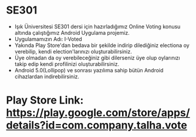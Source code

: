 # SE301
- Işık Üniversitesi SE301 dersi için hazırladığımız Online Voting konusu altında çalıştığımız Android Uygulama projemiz.
- Uygulamamızın Adı: I-Voted
- Yakında Play Store'dan bedava bir şekilde indirip dilediğiniz electiona oy verebilip, kendi election'larınızı oluşturabilirsiniz.
- Üye olmadan da oy verebileceğiniz gibi dilerseniz üye olup oylarınızı takip edip kendi profilinizi oluşturabilirsiniz.
- Android 5.0(Lollipop) ve sonrası yazılıma sahip bütün Android cihazlardan indirebilirsiniz.
# Play Store Link: https://play.google.com/store/apps/details?id=com.company.talha.vote
